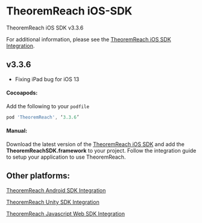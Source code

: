 # TheoremReach iOS-SDK

TheoremReach iOS SDK v3.3.6

For additional information, please see the [TheoremReach iOS SDK Integration](https://theoremreach.com/docs/ios).

## v3.3.6
- Fixing iPad bug for iOS 13

#### Cocoapods:

Add the following to your `podfile`

  ```groovy
  pod 'TheoremReach', ‘3.3.6’
  ```

  #### Manual:

  Download the latest version of the [TheoremReach iOS SDK](https://github.com/theoremreach/iOSSDK) and add the **TheoremReachSDK.framework** to your project. Follow the integration guide to setup your application to use TheoremReach.

## Other platforms:

[TheoremReach Android SDK Integration](https://theoremreach.com/docs/android)

[TheoremReach Unity SDK Integration](https://theoremreach.com/docs/unity)

[TheoremReach Javascript Web SDK Integration](https://theoremreach.com/docs/web)  
